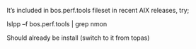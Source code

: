 It’s included in bos.perf.tools fileset  in recent AIX releases, try;

lslpp –f bos.perf.tools | grep nmon 

Should already be install (switch to it from topas)


